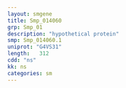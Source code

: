 ```yaml
---
layout: smgene
title: Smp_014060
grp: Smp_01
description: "hypothetical protein"
smp: Smp_014060.1
uniprot: "G4VS31"
length:   312
cdd: "ns"
kk: ns
categories: sm
---
```

